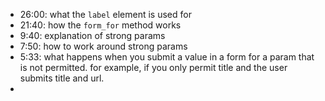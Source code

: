 - 26:00: what the `label` element is used for
- 21:40: how the `form_for` method works
- 9:40: explanation of strong params
- 7:50: how to work around strong params
- 5:33: what happens when you submit a value in a form for a param that is not permitted. for example, if you only permit title and the user submits title and url.
-
